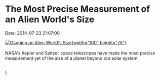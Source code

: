 The Most Precise Measurement of an Alien World\'s Size
======================================================

Date: 2014-07-23 21:07:00

[![Gauging an Alien World\'s
Size](http://www.jpl.nasa.gov/images/spitzer/20140723/pia18463-226.jpg){width="100"
height="75"}](http://www.jpl.nasa.gov/news/news.php?release=2014-239&rn=news.xml&rst=4225)\
\
NASA\'s Kepler and Spitzer space telescopes have made the most precise
measurement yet of the size of a planet beyond our solar system.

\
\
